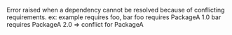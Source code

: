 Error raised when a dependency cannot be resolved because of conflicting requirements.
ex: 
	example requires foo, bar
	foo requires PackageA 1.0
	bar requires PackageA 2.0
	=> conflict for PackageA